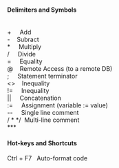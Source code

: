 <h4>Delimiters and Symbols</h4>
<br>
+&nbsp;&nbsp;&nbsp;&nbsp;&nbsp;Add<br>
-&nbsp;&nbsp;&nbsp;&nbsp;Subract<br>
*&nbsp;&nbsp;&nbsp;&nbsp;&nbsp;Multiply<br>
/&nbsp;&nbsp;&nbsp;&nbsp;&nbsp;Divide<br>
=&nbsp;&nbsp;&nbsp;&nbsp;&nbsp;Equality<br>
@&nbsp;&nbsp;&nbsp;&nbsp;Remote Access (to a remote DB)<br>
;&nbsp;&nbsp;&nbsp;&nbsp;&nbsp;Statement terminator<br>
<>&nbsp;&nbsp;&nbsp;&nbsp;Inequality<br>
!=&nbsp;&nbsp;&nbsp;&nbsp;&nbsp;Inequality<br>
||&nbsp;&nbsp;&nbsp;&nbsp;&nbsp;Concatenation<br>
:=&nbsp;&nbsp;&nbsp;&nbsp;&nbsp;Assignment (variable := value)<br>
--&nbsp;&nbsp;&nbsp;&nbsp;&nbsp;Single line comment<br>
/ *  */&nbsp;&nbsp;Multi-line comment<br>
***
<h4>Hot-keys and Shortcuts</h4>

Ctrl + F7&nbsp;&nbsp;&nbsp;Auto-format code